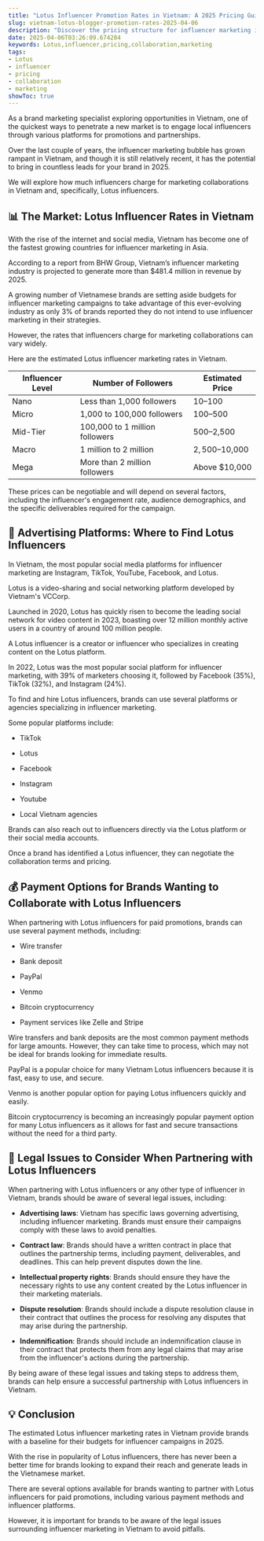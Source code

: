 ```yaml
---
title: "Lotus Influencer Promotion Rates in Vietnam: A 2025 Pricing Guide for Indian Brands"
slug: vietnam-lotus-blogger-promotion-rates-2025-04-06
description: "Discover the pricing structure for influencer marketing in Vietnam, specifically for Lotus influencers, to budget effectively for your campaigns in 2025."
date: 2025-04-06T03:26:09.674284
keywords: Lotus,influencer,pricing,collaboration,marketing
tags:
- Lotus
- influencer
- pricing
- collaboration
- marketing
showToc: true
---
```


As a brand marketing specialist exploring opportunities in Vietnam, one of the quickest ways to penetrate a new market is to engage local influencers through various platforms for promotions and partnerships. 

Over the last couple of years, the influencer marketing bubble has grown rampant in Vietnam, and though it is still relatively recent, it has the potential to bring in countless leads for your brand in 2025. 

We will explore how much influencers charge for marketing collaborations in Vietnam and, specifically, Lotus influencers. 

## 📊 The Market: Lotus Influencer Rates in Vietnam

With the rise of the internet and social media, Vietnam has become one of the fastest growing countries for influencer marketing in Asia. 

According to a report from BHW Group, Vietnam’s influencer marketing industry is projected to generate more than $481.4 million in revenue by 2025. 

A growing number of Vietnamese brands are setting aside budgets for influencer marketing campaigns to take advantage of this ever-evolving industry as only 3% of brands reported they do not intend to use influencer marketing in their strategies.

However, the rates that influencers charge for marketing collaborations can vary widely. 

Here are the estimated Lotus influencer marketing rates in Vietnam.

|Influencer Level|Number of Followers|Estimated Price|
|---|---|---|
|Nano|Less than 1,000 followers|$10–$100|
|Micro|1,000 to 100,000 followers|$100–$500|
|Mid-Tier|100,000 to 1 million followers|$500–$2,500|
|Macro|1 million to 2 million|$2,500–$10,000|
|Mega|More than 2 million followers|Above $10,000|

These prices can be negotiable and will depend on several factors, including the influencer's engagement rate, audience demographics, and the specific deliverables required for the campaign. 

## 📢 Advertising Platforms: Where to Find Lotus Influencers

In Vietnam, the most popular social media platforms for influencer marketing are Instagram, TikTok, YouTube, Facebook, and Lotus. 

Lotus is a video-sharing and social networking platform developed by Vietnam's VCCorp. 

Launched in 2020, Lotus has quickly risen to become the leading social network for video content in 2023, boasting over 12 million monthly active users in a country of around 100 million people.

A Lotus influencer is a creator or influencer who specializes in creating content on the Lotus platform. 

In 2022, Lotus was the most popular social platform for influencer marketing, with 39% of marketers choosing it, followed by Facebook (35%), TikTok (32%), and Instagram (24%).

To find and hire Lotus influencers, brands can use several platforms or agencies specializing in influencer marketing. 

Some popular platforms include:

- TikTok

- Lotus

- Facebook

- Instagram

- Youtube

- Local Vietnam agencies

Brands can also reach out to influencers directly via the Lotus platform or their social media accounts.

Once a brand has identified a Lotus influencer, they can negotiate the collaboration terms and pricing. 

## 💰 Payment Options for Brands Wanting to Collaborate with Lotus Influencers

When partnering with Lotus influencers for paid promotions, brands can use several payment methods, including:

- Wire transfer

- Bank deposit

- PayPal

- Venmo

- Bitcoin cryptocurrency

- Payment services like Zelle and Stripe

Wire transfers and bank deposits are the most common payment methods for large amounts. However, they can take time to process, which may not be ideal for brands looking for immediate results. 

PayPal is a popular choice for many Vietnam Lotus influencers because it is fast, easy to use, and secure. 

Venmo is another popular option for paying Lotus influencers quickly and easily. 

Bitcoin cryptocurrency is becoming an increasingly popular payment option for many Lotus influencers as it allows for fast and secure transactions without the need for a third party. 

## 📢 Legal Issues to Consider When Partnering with Lotus Influencers

When partnering with Lotus influencers or any other type of influencer in Vietnam, brands should be aware of several legal issues, including:

- **Advertising laws**: Vietnam has specific laws governing advertising, including influencer marketing. Brands must ensure their campaigns comply with these laws to avoid penalties.

- **Contract law**: Brands should have a written contract in place that outlines the partnership terms, including payment, deliverables, and deadlines. This can help prevent disputes down the line.

- **Intellectual property rights**: Brands should ensure they have the necessary rights to use any content created by the Lotus influencer in their marketing materials.

- **Dispute resolution**: Brands should include a dispute resolution clause in their contract that outlines the process for resolving any disputes that may arise during the partnership.

- **Indemnification**: Brands should include an indemnification clause in their contract that protects them from any legal claims that may arise from the influencer's actions during the partnership.

By being aware of these legal issues and taking steps to address them, brands can help ensure a successful partnership with Lotus influencers in Vietnam.

## 💡 Conclusion

The estimated Lotus influencer marketing rates in Vietnam provide brands with a baseline for their budgets for influencer campaigns in 2025.

With the rise in popularity of Lotus influencers, there has never been a better time for brands looking to expand their reach and generate leads in the Vietnamese market. 

There are several options available for brands wanting to partner with Lotus influencers for paid promotions, including various payment methods and influencer platforms. 

However, it is important for brands to be aware of the legal issues surrounding influencer marketing in Vietnam to avoid pitfalls.